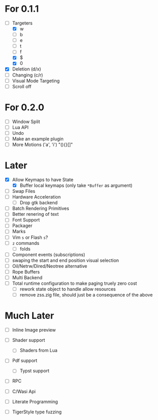 # For 0.1.1
- [ ] Targeters
  - [x] w
  - [ ] b
  - [ ] e
  - [ ] t
  - [ ] f
  - [x] $
  - [x] 0
- [x] Deletion (d/x)
- [ ] Changing (c/r)
- [ ] Visual Mode Targeting
- [ ] Scroll off

# For 0.2.0
- [ ] Window Split
- [ ] Lua API
- [ ] Undo
- [ ] Make an example plugin
- [ ] More Motions ('a', 'i') "(){}[]"

# Later
- [x] Allow Keymaps to have State
  - [x] Buffer local keymaps (only take `*Buffer` as argument)
- [ ] Swap Files
- [ ] Hardware Acceleration
  - [ ] Drop gtk backend
- [ ] Batch Rendering Primitives
- [ ] Better renering of text
- [ ] Font Support
- [ ] Packager
- [ ] Marks
- [ ] Vim `s` or Flash `s`?
- [ ] `z` commands
  - [ ] folds
- [ ] Component events (subscriptions)
- [ ] swaping the start and end position visual selection
- [ ] Oil/Netrw/Dired/Neotree alternative
- [ ] Rope Buffers
- [ ] Multi Backend
- [ ] Total runtime configuration to make paging truely zero cost
  - [ ] rework state object to handle allow resources
  - [ ] remove zss.zig file, should just be a consequence of the above

# Much Later
- [ ] Inline Image preview
- [ ] Shader support
  - [ ] Shaders from Lua
- [ ] Pdf support
  - [ ] Typst support
- [ ] RPC
- [ ] C/Wasi Api
- [ ] Literate Programming
- [ ] TigerStyle type fuzzing

